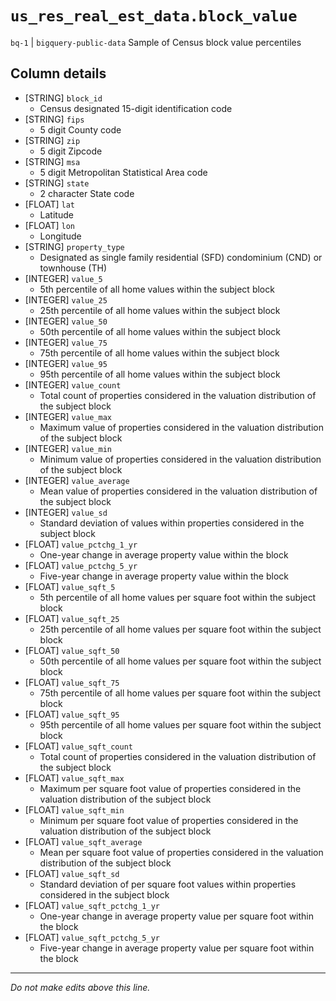 # `us_res_real_est_data.block_value`
`bq-1` | `bigquery-public-data`
Sample of Census block value percentiles

## Column details
* [STRING]    `block_id`
  - Census designated 15-digit identification code
* [STRING]    `fips`
  - 5 digit County code
* [STRING]    `zip`
  - 5 digit Zipcode
* [STRING]    `msa`
  - 5 digit Metropolitan Statistical Area code
* [STRING]    `state`
  - 2 character State code
* [FLOAT]     `lat`
  - Latitude
* [FLOAT]     `lon`
  - Longitude
* [STRING]    `property_type`
  - Designated as single family residential (SFD) condominium (CND) or townhouse (TH)
* [INTEGER]   `value_5`
  - 5th percentile of all home values within the subject block
* [INTEGER]   `value_25`
  - 25th percentile of all home values within the subject block
* [INTEGER]   `value_50`
  - 50th percentile of all home values within the subject block
* [INTEGER]   `value_75`
  - 75th percentile of all home values within the subject block
* [INTEGER]   `value_95`
  - 95th percentile of all home values within the subject block
* [INTEGER]   `value_count`
  - Total count of properties considered in the valuation distribution of the subject block
* [INTEGER]   `value_max`
  - Maximum value of properties considered in the valuation distribution of the subject block
* [INTEGER]   `value_min`
  - Minimum value of properties considered in the valuation distribution of the subject block
* [INTEGER]   `value_average`
  - Mean value of properties considered in the valuation distribution of the subject block
* [INTEGER]   `value_sd`
  - Standard deviation of values within properties considered in the subject block
* [FLOAT]     `value_pctchg_1_yr`
  - One-year change in average property value within the block
* [FLOAT]     `value_pctchg_5_yr`
  - Five-year change in average property value within the block
* [FLOAT]     `value_sqft_5`
  - 5th percentile of all home values per square foot within the subject block
* [FLOAT]     `value_sqft_25`
  - 25th percentile of all home values per square foot within the subject block
* [FLOAT]     `value_sqft_50`
  - 50th percentile of all home values per square foot within the subject block
* [FLOAT]     `value_sqft_75`
  - 75th percentile of all home values per square foot within the subject block
* [FLOAT]     `value_sqft_95`
  - 95th percentile of all home values per square foot within the subject block
* [FLOAT]     `value_sqft_count`
  - Total count of properties considered in the valuation distribution of the subject block
* [FLOAT]     `value_sqft_max`
  - Maximum per square foot value of properties considered in the valuation distribution of the subject block
* [FLOAT]     `value_sqft_min`
  - Minimum per square foot value of properties considered in the valuation distribution of the subject block
* [FLOAT]     `value_sqft_average`
  - Mean per square foot value of properties considered in the valuation distribution of the subject block
* [FLOAT]     `value_sqft_sd`
  - Standard deviation of per square foot values within properties considered in the subject block
* [FLOAT]     `value_sqft_pctchg_1_yr`
  - One-year change in average property value per square foot within the block
* [FLOAT]     `value_sqft_pctchg_5_yr`
  - Five-year change in average property value per square foot within the block

-------------------------------------------------------------------------------
*Do not make edits above this line.*
